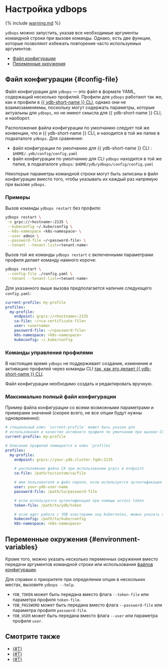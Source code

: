 # Настройка ydbops

{% include [warning.md](_includes/warning.md) %}

`ydbops` можно запустить, указав все необходимые аргументы командной строки при вызове команды.
Однако, есть две функции, которые позволяют избежать повторения часто используемых аргументов:


- [Файл конфигурации](#config-file)
- [Переменные окружения](#environment-variables)

## Файл конфигурации {#config-file}

Файл конфигурации для `ydbops` — это файл в формате YAML, содержащий несколько профилей. Профили для `ydbops` работают так же, как и профили в [{{ ydb-short-name }} CLI](../ydb-cli/profile/index.md), однако они не взаимозаменяемы, поскольку могут содержать параметры, которые актуальны для `ydbops`, но не имеют смысла для {{ ydb-short-name }} CLI, и наоборот.

Расположение файла конфигурации по умолчанию следует той же конвенции, что и {{ ydb-short-name }} CLI, и находится в той же папке в подкаталоге `ydbops`. Для сравнения:

- файл конфигурации по умолчанию для {{ ydb-short-name }} CLI : `$HOME/.ydb/config/config.yaml`
- файл конфигурации по умолчанию для CLI `ydbops` находится в той же папке, в подкаталоге `ydbops`: `$HOME/ydb/ydbops/config/config.yaml`

Некоторые параметры командной строки могут быть записаны в файл конфигурации вместо того, чтобы указывать их каждый раз напрямую при вызове `ydbops`.

### Примеры

Вызов команды `ydbops restart` без профиля:

```bash
ydbops restart \
 -e grpc://<hostname>:2135 \
 --kubeconfig ~/.kube/config \
 --k8s-namespace <k8s-namespace> \
 --user admin \
 --password-file ~/<password-file> \
 --tenant --tenant-list=<tenant-name>
```

Вызов той же команды `ydbops restart` с включенными параметрами профиля делает команду намного короче:

```bash
ydbops restart \
 --config-file ./config.yaml \
 --tenant --tenant-list=<tenant-name>
```

Для указанного выше вызова предполагается наличие следующего `config.yaml`:

```yaml
current-profile: my-profile
profiles:
  my-profile:
    endpoint: grpcs://<hostname>:2135
    ca-file: ~/<ca-certificate-file>
    user: <username>
    password-file: ~/<password-file>
    k8s-namespace: <k8s-namespace>
    kubeconfig: ~/.kube/config
```

### Команды управления профилями

В настоящее время `ydbops` не поддерживает создание, изменение и активацию профилей через команды CLI [так, как это делает {{ ydb-short-name }} CLI](../ydb-cli/profile/index.md#commands).

Файл конфигурации необходимо создать и редактировать вручную.

### Максимально полный файл конфигурации

Пример файла конфигурации со всеми возможными параметрами и примерами значений (скорее всего, не все опции будут нужны одновременно):

```yaml
# специальный ключ `current-profile` может быть указан для
# использования в качестве активного профиля по умолчанию при вызове CLI
current-profile: my-profile

# Описание профилей помещается в ключ `profiles`
profiles:
  my-profile:
    endpoint: grpcs://your.ydb.cluster.fqdn:2135

    # расположение файла CA при использовании grpcs в endpoint
    ca-file: /path/to/custom/ca/file

    # имя пользователя и файл пароля, если используется аутентификация при помощи логина и пароля:
    user: your-ydb-user-name
    password-file: /path/to/password-file

    # если используется аутентификация при помощи access token
    token-file: /path/to/ydb/token

    # если идет работа с YDB кластерами под Kubernetes, можно указать путь к kubeconfig:
    kubeconfig: /path/to/kube/config
    k8s-namespace: <k8s-namespace>
```

## Переменные окружения {#environment-variables}

Кроме того, можно указать несколько переменных окружения вместо передачи аргументов командной строки или использования [файлов конфигурации](#config-file).


Для справки о приоритете при определении опции в нескольких местах, вызовите `ydbops --help`.

- `YDB_TOKEN` может быть передана вместо флага `--token-file` или параметра профиля `token-file`.
- `YDB_PASSWORD` может быть передана вместо флага `--password-file` или параметра профиля `password-file`.
- `YDB_USER` может быть передана вместо флага `--user` или параметра профиля `user`.

## Смотрите также

- [{#T}](index.md)
- [{#T}](install.md)
- [{#T}](rolling-restart-scenario.md)
